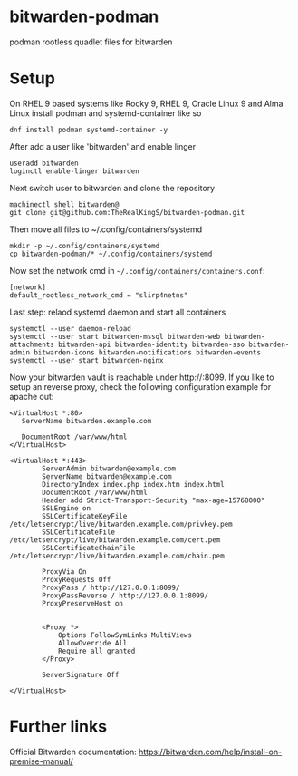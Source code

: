 # bitwarden-podman
podman rootless quadlet files for bitwarden

# Setup
On RHEL 9 based systems like Rocky 9, RHEL 9, Oracle Linux 9 and Alma Linux install podman and systemd-container like so

```
dnf install podman systemd-container -y
```

After add a user like 'bitwarden' and enable linger

```
useradd bitwarden
loginctl enable-linger bitwarden
```

Next switch user to bitwarden and clone the repository

```
machinectl shell bitwarden@
git clone git@github.com:TheRealKingS/bitwarden-podman.git
```

Then move all files to ~/.config/containers/systemd

```
mkdir -p ~/.config/containers/systemd
cp bitwarden-podman/* ~/.config/containers/systemd
```

Now set the network cmd in `~/.config/containers/containers.conf`:

```
[network]
default_rootless_network_cmd = "slirp4netns"
```

Last step: relaod systemd daemon and start all containers

```
systemctl --user daemon-reload
systemctl --user start bitwarden-mssql bitwarden-web bitwarden-attachments bitwarden-api bitwarden-identity bitwarden-sso bitwarden-admin bitwarden-icons bitwarden-notifications bitwarden-events
systemctl --user start bitwarden-nginx
```

Now your bitwarden vault is reachable under http://<Your Domain>:8099. If you like to setup an reverse proxy, check the following configuration example for apache out:

```
<VirtualHost *:80>
   ServerName bitwarden.example.com

   DocumentRoot /var/www/html
</VirtualHost>

<VirtualHost *:443>
        ServerAdmin bitwarden@example.com
        ServerName bitwarden@example.com
        DirectoryIndex index.php index.htm index.html
        DocumentRoot /var/www/html
        Header add Strict-Transport-Security "max-age=15768000"
        SSLEngine on
        SSLCertificateKeyFile  /etc/letsencrypt/live/bitwarden.example.com/privkey.pem
        SSLCertificateFile  /etc/letsencrypt/live/bitwarden.example.com/cert.pem
        SSLCertificateChainFile /etc/letsencrypt/live/bitwarden.example.com/chain.pem

        ProxyVia On
        ProxyRequests Off
        ProxyPass / http://127.0.0.1:8099/
        ProxyPassReverse / http://127.0.0.1:8099/
        ProxyPreserveHost on


        <Proxy *>
            Options FollowSymLinks MultiViews
            AllowOverride All
            Require all granted
        </Proxy>

        ServerSignature Off

</VirtualHost>
```

# Further links

Official Bitwarden documentation: https://bitwarden.com/help/install-on-premise-manual/
